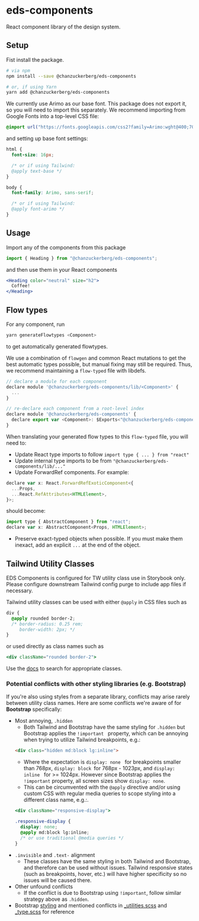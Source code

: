 # eds-components

React component library of the design system.

## Setup

Fist install the package.

```bash
# via npm
npm install --save @chanzuckerberg/eds-components

# or, if using Yarn
yarn add @chanzuckerberg/eds-components
```

We currently use Arimo as our base font. This package does not export it, so you will need to import this separately. We recommend importing from Google Fonts into a top-level CSS file:

```css
@import url("https://fonts.googleapis.com/css2?family=Arimo:wght@400;700&display=swap");
```

and setting up base font settings:

```css
html {
  font-size: 16px;

  /* or if using Tailwind:
  @apply text-base */
}

body {
  font-family: Arimo, sans-serif;

  /* or if using Tailwind:
  @apply font-arimo */
}
```

## Usage

Import any of the components from this package

```js
import { Heading } from "@chanzuckerberg/eds-components";
```

and then use them in your React components

```jsx
<Heading color="neutral" size="h2">
  Coffee!
</Heading>
```

## Flow types

For any component, run

```bash
yarn generateFlowtypes <Component>
```

to get automatically generated flowtypes.

We use a combination of `flowgen` and common React mutations to get the best automatic types possible, but manual fixing may still be required. Thus, we recommend maintaining a `flow-typed` file with libdefs.

```js
// declare a module for each component
declare module '@chanzuckerberg/eds-components/lib/<Component>' {
  ...
}

// re-declare each component from a root-level index
declare module '@chanzuckerberg/eds-components' {
  declare export var <Component>: $Exports<"@chanzuckerberg/eds-components/lib/<Component>">;
}
```

When translating your generated flow types to this `flow-typed` file, you will need to:

- Update React type imports to follow `import type { ... } from "react"`
- Update internal type imports to be from `"@chanzuckerberg/eds-components/lib/..."`
- Update ForwardRef components. For example:

```js
declare var x: React.ForwardRefExoticComponent<{
  ...Props,
  ...React.RefAttributes<HTMLElement>,
}>;
```

should become:

```js
import type { AbstractComponent } from "react";
declare var x: AbstractComponent<Props, HTMLElement>;
```

- Preserve exact-typed objects when possible. If you must make them inexact, add an explicit `...` at the end of the object.

## Tailwind Utility Classes
EDS Components is configured for TW utility class use in Storybook only. Please configure downstream Tailwind config purge to include app files if necessary.

Tailwind utility classes can be used with either `@apply` in CSS files such as 
```css
div {
  @apply rounded border-2;
  /* border-radius: 0.25 rem;
     border-width: 2px; */
}
```
or used directly as class names such as
```jsx
<div className="rounded border-2">
```
Use the [docs](https://tailwindcss.com/docs) to search for appropriate classes.

### Potential conflicts with other styling libraries (e.g. Bootstrap)

If you're also using styles from a separate library, conflicts may arise rarely between utility class names. Here are some conflicts we're aware of for **Bootstrap** specifically:
  - Most annoying, `.hidden`
    - Both Tailwind and Bootstrap have the same styling for `.hidden` but Bootstrap applies the  `!important ` property, which can be annoying when trying to utilize Tailwind breakpoints, e.g.:
    ```html
    <div class="hidden md:block lg:inline">
    ```
    - Where the expectation is `display: none ` for breakpoints smaller than 768px, `display: block `for 768px - 1023px, and `display: inline ` for >= 1024px. However since Bootstrap applies the `!important` property, all screen sizes show `display: none`.
    - This can be circumvented with the `@apply` directive and/or using custom CSS with regular media queries to scope styling into a different class name, e.g.:.
    ```jsx
    <div className="responsive-display">
    ```
    ```css
    .responsive-display {
      display: none;
      @apply md:block lg:inline;
      /* or use traditional @media queries */
    }
    ```
  - `.invisible` and `.text-` alignment
    - These classes have the same styling in both Tailwind and Bootstrap, and therefore can be used without issues. Tailwind responsive states (such as breakpoints, hover, etc.) will have higher specificity so no issues will be caused there.
  - Other unfound conflicts
    - If the conflict is due to Bootstrap using `!important`, follow similar strategy above as `.hidden`.
  - Bootstrap [styling](https://github.com/twbs/bootstrap-sass/tree/master/assets/stylesheets/bootstrap) and mentioned conflicts in [_utilities.scss](https://github.com/twbs/bootstrap-sass/blob/master/assets/stylesheets/bootstrap/_utilities.scss#L46) and [_type.scss](https://github.com/twbs/bootstrap-sass/blob/master/assets/stylesheets/bootstrap/_type.scss#L90) for reference